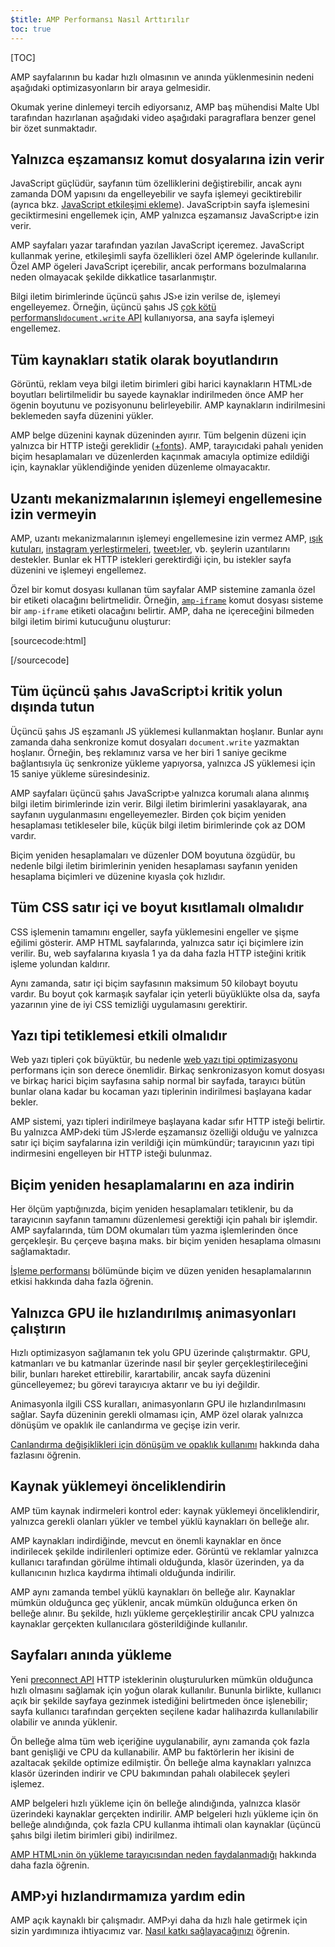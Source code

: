 ```yaml
---
$title: AMP Performansı Nasıl Arttırılır
toc: true
---
```

[TOC]

AMP sayfalarının bu kadar hızlı olmasının ve anında yüklenmesinin nedeni aşağıdaki optimizasyonların bir araya gelmesidir.

Okumak yerine dinlemeyi tercih ediyorsanız, AMP baş mühendisi Malte Ubl tarafından hazırlanan aşağıdaki video aşağıdaki paragraflara benzer genel bir özet sunmaktadır.

<amp-youtube
    data-videoid="hVRkG1CQScA"
    layout="responsive"
    width="480" height="270">
</amp-youtube>

## Yalnızca eşzamansız komut dosyalarına izin verir

JavaScript güçlüdür,
sayfanın tüm özelliklerini değiştirebilir,
ancak aynı zamanda DOM yapısını da engelleyebilir ve sayfa işlemeyi geciktirebilir
(ayrıca bkz. [JavaScript etkileşimi ekleme](https://developers.google.com/web/fundamentals/performance/critical-rendering-path/adding-interactivity-with-javascript)).
JavaScript›in sayfa işlemesini geciktirmesini engellemek için,
AMP yalnızca eşzamansız JavaScript›e izin verir.

AMP sayfaları yazar tarafından yazılan JavaScript içeremez.
JavaScript kullanmak yerine,
etkileşimli sayfa özellikleri özel AMP ögelerinde kullanılır.
Özel AMP ögeleri JavaScript içerebilir,
ancak performans bozulmalarına neden olmayacak şekilde dikkatlice tasarlanmıştır.

Bilgi iletim birimlerinde üçüncü şahıs JS›e izin verilse de,
işlemeyi engelleyemez.
Örneğin, üçüncü şahıs JS
[çok kötü performanslı`document.write` API](http://www.stevesouders.com/blog/2012/04/10/dont-docwrite-scripts/) kullanıyorsa,
ana sayfa işlemeyi engellemez.

## Tüm kaynakları statik olarak boyutlandırın

Görüntü, reklam veya bilgi iletim birimleri gibi harici kaynakların HTML›de boyutları belirtilmelidir
bu sayede kaynaklar indirilmeden önce AMP her ögenin boyutunu ve pozisyonunu belirleyebilir.
AMP kaynakların indirilmesini beklemeden sayfa düzenini yükler.

AMP belge düzenini kaynak düzeninden ayırır.
Tüm belgenin düzeni için yalnızca bir HTTP isteği gereklidir
([+fonts](#font-triggering-must-be-efficient)).
AMP, tarayıcıdaki pahalı yeniden biçim hesaplamaları ve düzenlerden kaçınmak amacıyla optimize edildiği için,
kaynaklar yüklendiğinde yeniden düzenleme olmayacaktır.

## Uzantı mekanizmalarının işlemeyi engellemesine izin vermeyin

AMP, uzantı mekanizmalarının işlemeyi engellemesine izin vermez
AMP,
[ışık kutuları](/docs/reference/extended/amp-lightbox.html),
[instagram yerleştirmeleri](/docs/reference/extended/amp-instagram.html),
[tweet›ler](/docs/reference/extended/amp-twitter.html), vb. şeylerin uzantılarını destekler.
Bunlar ek HTTP istekleri gerektirdiği için,
bu istekler sayfa düzenini ve işlemeyi engellemez.

Özel bir komut dosyası kullanan tüm sayfalar AMP sistemine
zamanla özel bir etiketi olacağını belirtmelidir.
Örneğin, [`amp-iframe`](/docs/reference/extended/amp-iframe.html)
komut dosyası sisteme bir `amp-iframe` etiketi olacağını belirtir.
AMP, daha ne içereceğini bilmeden bilgi iletim birimi kutucuğunu oluşturur:

[sourcecode:html]
<script async custom-element="amp-iframe" src="https://cdn.ampproject.org/v0/amp-youtube-0.1.js"></script>
[/sourcecode]

## Tüm üçüncü şahıs JavaScript›i kritik yolun dışında tutun

Üçüncü şahıs JS eşzamanlı JS yüklemesi kullanmaktan hoşlanır.
Bunlar aynı zamanda daha senkronize komut dosyaları `document.write` yazmaktan hoşlanır.
Örneğin, beş reklamınız varsa ve her biri
1 saniye gecikme bağlantısıyla üç senkronize yükleme yapıyorsa,
yalnızca JS yüklemesi için 15 saniye yükleme süresindesiniz.

AMP sayfaları üçüncü şahıs JavaScript›e yalnızca korumalı alana alınmış bilgi iletim birimlerinde izin verir.
Bilgi iletim birimlerini yasaklayarak, ana sayfanın uygulanmasını engelleyemezler.
Birden çok biçim yeniden hesaplaması tetikleseler bile,
küçük bilgi iletim birimlerinde çok az DOM vardır.

Biçim yeniden hesaplamaları ve düzenler DOM boyutuna özgüdür,
bu nedenle bilgi iletim birimlerinin yeniden hesaplaması
sayfanın yeniden hesaplama biçimleri ve düzenine kıyasla çok hızlıdır.

## Tüm CSS satır içi ve boyut kısıtlamalı olmalıdır

CSS işlemenin tamamını engeller, sayfa yüklemesini engeller ve şişme eğilimi gösterir.
AMP HTML sayfalarında, yalnızca satır içi biçimlere izin verilir.
Bu, web sayfalarına kıyasla
1 ya da daha fazla HTTP isteğini kritik işleme yolundan kaldırır.

Aynı zamanda, satır içi biçim sayfasının maksimum 50 kilobayt boyutu vardır.
Bu boyut çok karmaşık sayfalar için yeterli büyüklükte olsa da,
sayfa yazarının yine de iyi CSS temizliği uygulamasını gerektirir.

## Yazı tipi tetiklemesi etkili olmalıdır

Web yazı tipleri çok büyüktür, bu nedenle
[web yazı tipi optimizasyonu](https://developers.google.com/web/fundamentals/performance/optimizing-content-efficiency/webfont-optimization)
performans için son derece önemlidir.
Birkaç senkronizasyon komut dosyası ve birkaç harici biçim sayfasına sahip normal bir sayfada,
tarayıcı bütün bunlar olana kadar bu kocaman yazı tiplerinin indirilmesi başlayana kadar bekler.

AMP sistemi, yazı tipleri indirilmeye başlayana kadar sıfır HTTP isteği belirtir.
Bu yalnızca AMP›deki tüm JS›lerde eşzamansız özelliği olduğu
ve yalnızca satır içi biçim sayfalarına izin verildiği için mümkündür;
tarayıcının yazı tipi indirmesini engelleyen bir HTTP isteği bulunmaz.

## Biçim yeniden hesaplamalarını en aza indirin

Her ölçüm yaptığınızda, biçim yeniden hesaplamaları tetiklenir, bu da tarayıcının sayfanın
tamamını düzenlemesi gerektiği için pahalı bir işlemdir.
AMP sayfalarında, tüm DOM okumaları tüm yazma işlemlerinden önce gerçekleşir.
Bu çerçeve başına maks. bir biçim yeniden hesaplama olmasını sağlamaktadır.


[İşleme performansı](https://developers.google.com/web/fundamentals/performance/rendering/) bölümünde biçim ve düzen yeniden hesaplamalarının etkisi hakkında daha fazla öğrenin.

## Yalnızca GPU ile hızlandırılmış animasyonları çalıştırın

Hızlı optimizasyon sağlamanın tek yolu GPU üzerinde çalıştırmaktır.
GPU, katmanları ve bu katmanlar üzerinde nasıl bir şeyler gerçekleştirileceğini bilir,
bunları hareket ettirebilir, karartabilir, ancak sayfa düzenini güncelleyemez;
bu görevi tarayıcıya aktarır ve bu iyi değildir.

Animasyonla ilgili CSS kuralları, animasyonların GPU ile hızlandırılmasını sağlar.
Sayfa düzeninin gerekli olmaması için, AMP özel olarak yalnızca dönüşüm ve opaklık
ile canlandırma ve geçişe izin verir.

[Canlandırma değişiklikleri için dönüşüm ve opaklık kullanımı](https://developers.google.com/web/fundamentals/performance/rendering/stick-to-compositor-only-properties-and-manage-layer-count) hakkında daha fazlasını öğrenin.

## Kaynak yüklemeyi önceliklendirin

AMP tüm kaynak indirmeleri kontrol eder: kaynak yüklemeyi önceliklendirir,
yalnızca gerekli olanları yükler ve tembel yüklü kaynakları ön belleğe alır.

AMP kaynakları indirdiğinde, mevcut en önemli kaynaklar en önce indirilecek
şekilde indirilenleri optimize eder.
Görüntü ve reklamlar yalnızca kullanıcı tarafından görülme ihtimali olduğunda,
klasör üzerinden, ya da kullanıcının hızlıca kaydırma ihtimali olduğunda indirilir.

AMP aynı zamanda tembel yüklü kaynakları ön belleğe alır.
Kaynaklar mümkün olduğunca geç yüklenir, ancak mümkün olduğunca erken ön belleğe alınır.
Bu şekilde, hızlı yükleme gerçekleştirilir ancak CPU yalnızca
kaynaklar gerçekten kullanıcılara gösterildiğinde kullanılır.

## Sayfaları anında yükleme

Yeni [preconnect API](http://www.w3.org/TR/resource-hints/#dfn-preconnect)
HTTP isteklerinin oluşturulurken mümkün olduğunca hızlı olmasını sağlamak için yoğun olarak kullanılır.
Bununla birlikte,
kullanıcı açık bir şekilde sayfaya gezinmek istediğini belirtmeden önce işlenebilir;
sayfa kullanıcı tarafından gerçekten seçilene kadar halihazırda kullanılabilir olabilir
ve anında yüklenir.

Ön belleğe alma tüm web içeriğine uygulanabilir,
aynı zamanda çok fazla bant genişliği ve CPU da kullanabilir. AMP bu faktörlerin her ikisini de azaltacak şekilde optimize edilmiştir. Ön belleğe alma kaynakları yalnızca klasör üzerinden indirir
ve CPU bakımından pahalı olabilecek şeyleri işlemez.

AMP belgeleri hızlı yükleme için ön belleğe alındığında,
yalnızca klasör üzerindeki kaynaklar gerçekten indirilir.
AMP belgeleri hızlı yükleme için ön belleğe alındığında,
çok fazla CPU kullanma ihtimali olan kaynaklar (üçüncü şahıs bilgi iletim birimleri gibi) indirilmez.


[AMP HTML›nin ön yükleme tarayıcısından neden faydalanmadığı](https://medium.com/@cramforce/why-amp-html-does-not-take-full-advantage-of-the-preload-scanner-7e7f788aa94e) hakkında daha fazla öğrenin.

## AMP›yi hızlandırmamıza yardım edin
AMP açık kaynaklı bir çalışmadır.
AMP›yi daha da hızlı hale getirmek için sizin yardımınıza ihtiyacımız var.
[Nasıl katkı sağlayacağınızı](/docs/support/contribute.html) öğrenin.
